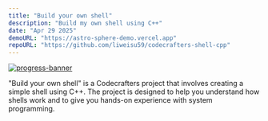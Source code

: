 ```yaml
---
title: "Build your own shell"
description: "Build my own shell using C++"
date: "Apr 29 2025"
demoURL: "https://astro-sphere-demo.vercel.app"
repoURL: "https://github.com/liweisu59/codecrafters-shell-cpp"
---
```


[![progress-banner](https://backend.codecrafters.io/progress/shell/31af9122-25b2-4585-adce-60bb1ee7c1f6)](https://app.codecrafters.io/courses/shell/overview)

"Build your own shell" is a Codecrafters project that involves creating a simple shell using C++. The project is designed to help you understand how shells work and to give you hands-on experience with system programming.
